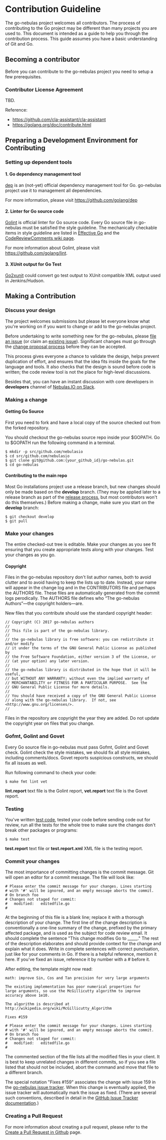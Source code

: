 # Contribution Guideline

The go-nebulas project welcomes all contributors. The process of contributing to the Go project may be different than many projects you are used to. This document is intended as a guide to help you through the contribution process. This guide assumes you have a basic understanding of Git and Go.

## Becoming a contributor

Before you can contribute to the go-nebulas project you need to setup a few prerequisites.

### Contributor License Agreement

TBD.

Reference:
 - https://github.com/cla-assistant/cla-assistant
 - https://golang.org/doc/contribute.html


## Preparing a Development Environment for Contributing

### Setting up dependent tools

#### 1. Go dependency management tool

[dep](https://github.com/golang/dep) is an (not-yet) official dependency management tool for Go. go-nebulas project use it to management all dependencies.

For more information, please visit https://github.com/golang/dep

#### 2. Linter for Go source code

[Golint](https://github.com/golang/lint) is official linter for Go source code. Every Go source file in go-nebulas must be satisfied the style guideline. The mechanically checkable items in style guideline are listed in [Effective Go](https://golang.org/doc/effective_go.html) and the [CodeReviewComments wiki page](https://golang.org/wiki/CodeReviewComments).

For more information about Golint, please visit https://github.com/golang/lint.

#### 3. XUnit output for Go Test

[Go2xunit](https://github.com/tebeka/go2xunit) could convert go test output to XUnit compatible XML output used in Jenkins/Hudson.

## Making a Contribution

### Discuss your design

The project welcomes submissions but please let everyone know what you're working on if you want to change or add to the go-nebulas project.

Before undertaking to write something new for the go-nebulas, please [file an issue](https://github.com/nebulasio/go-nebulas/issues/new) (or claim an [existing issue](https://github.com/nebulasio/go-nebulas/issues)). Significant changes must go through the [change proposal process](https://github.com/nebulasio/wiki/blob/master/change_proposal_process.md) before they can be accepted.

This process gives everyone a chance to validate the design, helps prevent duplication of effort, and ensures that the idea fits inside the goals for the language and tools. It also checks that the design is sound before code is written; the code review tool is not the place for high-level discussions.

Besides that, you can have an instant discussion with core developers in **developers** channel of [Nebulas.IO on Slack](https://nebulasio.herokuapp.com).

### Making a change

#### Getting Go Source

First you need to fork and have a local copy of the source checked out from the forked repository.

You should checkout the go-nebulas source repo inside your $GOPATH. Go to $GOPATH run the following command in a terminal.

```
$ mkdir -p src/github.com/nebulasio
$ cd src/github.com/nebulasio
$ git clone git@github.com:{your_github_id}/go-nebulas.git
$ cd go-nebulas
```

#### Contributing to the main repo

Most Go installations project use a release branch, but new changes should only be made based on the **develop** branch.
(They may be applied later to a release branch as part of the [release process](https://github.com/nebulasio/wiki/blob/master/release_process.md), but most contributors won't do this themselves.) Before making a change, make sure you start on the **develop** branch:

```
$ git checkout develop
$ git pull
```

### Make your changes

The entire checked-out tree is editable. Make your changes as you see fit ensuring that you create appropriate tests along with your changes. Test your changes as you go.

#### Copyright

Files in the go-nebulas repository don't list author names, both to avoid clutter and to avoid having to keep the lists up to date. Instead, your name will appear in the change log and in the CONTRIBUTORS file and perhaps the AUTHORS file. These files are automatically generated from the commit logs perodically. The AUTHORS file defines who “The go-nebulas Authors”—the copyright holders—are.

New files that you contribute should use the standard copyright header:

```
// Copyright (C) 2017 go-nebulas authors
//
// This file is part of the go-nebulas library.
//
// the go-nebulas library is free software: you can redistribute it and/or modify
// it under the terms of the GNU General Public License as published by
// the Free Software Foundation, either version 3 of the License, or
// (at your option) any later version.
//
// the go-nebulas library is distributed in the hope that it will be useful,
// but WITHOUT ANY WARRANTY; without even the implied warranty of
// MERCHANTABILITY or FITNESS FOR A PARTICULAR PURPOSE.  See the
// GNU General Public License for more details.
//
// You should have received a copy of the GNU General Public License
// along with the go-nebulas library.  If not, see <http://www.gnu.org/licenses/>.
//
```

Files in the repository are copyright the year they are added. Do not update the copyright year on files that you change.

### Gofmt, Golint and Govet

Every Go source file in go-nebulas must pass Gofmt, Golint and Govet check. Golint check the style mistakes, we should fix all style mistakes, including comments/docs. Govet reports suspicious constructs, we should fix all issues as well.

Run following command to check your code:

```
$ make fmt lint vet
```
**lint.report** text file is the Golint report, **vet.report** text file is the Govet report.


### Testing

You've written [test code](https://golang.org/pkg/testing/), tested your code before sending code out for review, run all the tests for the whole tree to make sure the changes don't break other packages or programs:

```
$ make test
```

**test.report** text file or **test.report.xml** XML file is the testing report.


### Commit your changes

The most importance of committing changes is the commit message. Git will open an editor for a commit message. The file will look like:

```
# Please enter the commit message for your changes. Lines starting
# with '#' will be ignored, and an empty message aborts the commit.
# On branch foo
# Changes not staged for commit:
#	modified:   editedfile.go
#
```
At the beginning of this file is a blank line; replace it with a thorough description of your change. The first line of the change description is conventionally a one-line summary of the change, prefixed by the primary affected package, and is used as the subject for code review email. It should complete the sentence "This change modifies Go to _____." The rest of the description elaborates and should provide context for the change and explain what it does. Write in complete sentences with correct punctuation, just like for your comments in Go. If there is a helpful reference, mention it here. If you've fixed an issue, reference it by number with a # before it.

After editing, the template might now read:

```
math: improve Sin, Cos and Tan precision for very large arguments

The existing implementation has poor numerical properties for
large arguments, so use the McGillicutty algorithm to improve
accuracy above 1e10.

The algorithm is described at http://wikipedia.org/wiki/McGillicutty_Algorithm

Fixes #159

# Please enter the commit message for your changes. Lines starting
# with '#' will be ignored, and an empty message aborts the commit.
# On branch foo
# Changes not staged for commit:
#	modified:   editedfile.go
#
```

The commented section of the file lists all the modified files in your client. It is best to keep unrelated changes in different commits, so if you see a file listed that should not be included, abort the command and move that file to a different branch.

The special notation "Fixes #159" associates the change with issue 159 in the [go-nebulas issue tracker](https://github.com/nebulasio/go-nebulas/issues/159). When this change is eventually applied, the issue tracker will automatically mark the issue as fixed. (There are several such conventions, described in detail in the [GitHub Issue Tracker documentation](https://help.github.com/articles/closing-issues-via-commit-messages/).)

### Creating a Pull Request

For more information about creating a pull request, please refer to the [Create a Pull Request in Github](https://help.github.com/articles/creating-a-pull-request/) page.
